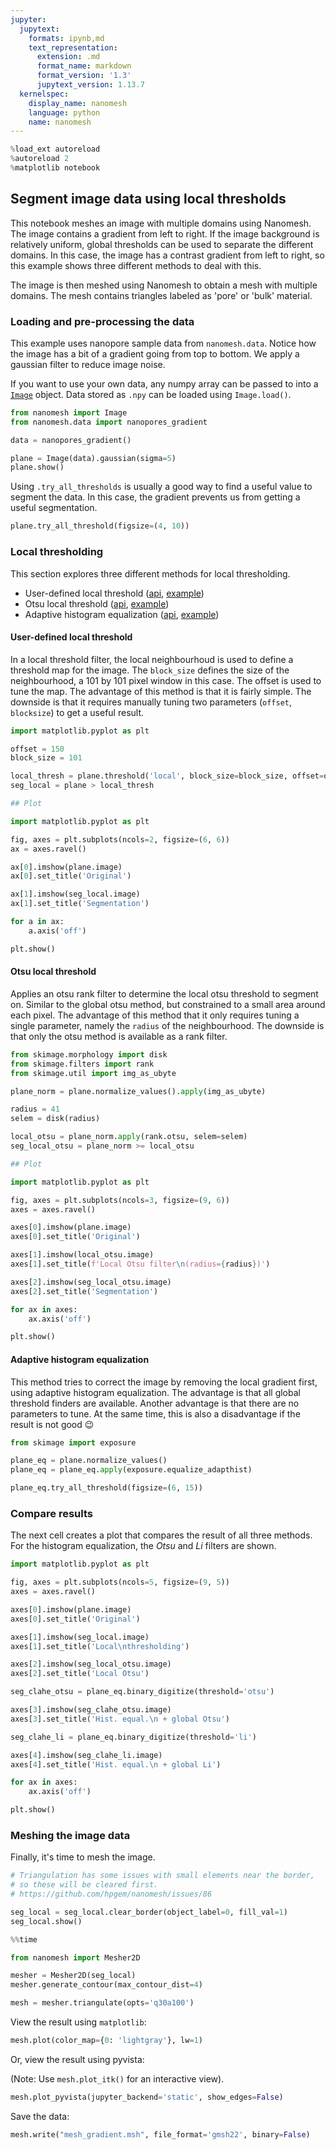 ```yaml
---
jupyter:
  jupytext:
    formats: ipynb,md
    text_representation:
      extension: .md
      format_name: markdown
      format_version: '1.3'
      jupytext_version: 1.13.7
  kernelspec:
    display_name: nanomesh
    language: python
    name: nanomesh
---
```


```python
%load_ext autoreload
%autoreload 2
%matplotlib notebook
```

## Segment image data using local thresholds

This notebook meshes an image with multiple domains using Nanomesh. The image contains a gradient from left to right.  If the image background is relatively uniform, global thresholds can be used to separate the different domains. In this case, the image has a contrast gradient from left to right, so this example shows three different methods to deal with this.

The image is then meshed using Nanomesh to obtain a mesh with multiple domains. The mesh contains triangles labeled as 'pore' or 'bulk' material.


### Loading and pre-processing the data

This example uses nanopore sample data from `nanomesh.data`. Notice how the image has a bit of a gradient going from top to bottom. We apply a gaussian filter to reduce image noise.

If you want to use your own data, any numpy array can be passed to into a [`Image`](https://nanomesh.readthedocs.io/en/latest/nanomesh.volume.html#nanomesh.volume.Volume) object. Data stored as `.npy` can be loaded using `Image.load()`.

```python
from nanomesh import Image
from nanomesh.data import nanopores_gradient

data = nanopores_gradient()

plane = Image(data).gaussian(sigma=5)
plane.show()
```

Using `.try_all_thresholds` is usually a good way to find a useful value to segment the data. In this case, the gradient prevents us from getting a useful segmentation.

```python
plane.try_all_threshold(figsize=(4, 10))
```

### Local thresholding

This section explores three different methods for local thresholding.

- User-defined local threshold ([api][1], [example][2])
- Otsu local threshold ([api][3], [example][4])
- Adaptive histogram equalization ([api][5], [example][6])

#### User-defined local threshold

In a local threshold filter, the local neighbourhoud is used to define a threshold map for the image. The `block_size` defines the size of the neighbourhood, a 101 by 101 pixel window in this case. The offset is used to tune the map. The advantage of this method is that it is fairly simple. The downside is that it requires manually tuning two parameters (`offset`, `blocksize`) to get a useful result.

[1]: https://scikit-image.org/docs/stable/api/skimage.filters.html#skimage.filters.threshold_local
[2]: https://scikit-image.org/docs/stable/auto_examples/applications/plot_thresholding.html#local-thresholding
[3]: https://scikit-image.org/docs/stable/api/skimage.filters.rank.html#skimage.filters.rank.otsu
[4]: https://scikit-image.org/docs/stable/auto_examples/applications/plot_rank_filters.html#image-threshold
[5]: https://scikit-image.org/docs/stable/api/skimage.exposure.html#equalize-adapthist
[6]: https://scikit-image.org/docs/stable/auto_examples/color_exposure/plot_local_equalize.html#local-histogram-equalization

```python
import matplotlib.pyplot as plt

offset = 150
block_size = 101

local_thresh = plane.threshold('local', block_size=block_size, offset=offset)
seg_local = plane > local_thresh

## Plot

import matplotlib.pyplot as plt

fig, axes = plt.subplots(ncols=2, figsize=(6, 6))
ax = axes.ravel()

ax[0].imshow(plane.image)
ax[0].set_title('Original')

ax[1].imshow(seg_local.image)
ax[1].set_title('Segmentation')

for a in ax:
    a.axis('off')

plt.show()
```

#### Otsu local threshold

Applies an otsu rank filter to determine the local otsu threshold to segment on. Similar to the global otsu method, but constrained to a small area around each pixel. The advantage of this method that it only requires tuning a single parameter, namely the `radius` of the neighbourhood. The downside is that only the otsu method is available as a rank filter.

```python
from skimage.morphology import disk
from skimage.filters import rank
from skimage.util import img_as_ubyte

plane_norm = plane.normalize_values().apply(img_as_ubyte)

radius = 41
selem = disk(radius)

local_otsu = plane_norm.apply(rank.otsu, selem=selem)
seg_local_otsu = plane_norm >= local_otsu

## Plot

import matplotlib.pyplot as plt

fig, axes = plt.subplots(ncols=3, figsize=(9, 6))
axes = axes.ravel()

axes[0].imshow(plane.image)
axes[0].set_title('Original')

axes[1].imshow(local_otsu.image)
axes[1].set_title(f'Local Otsu filter\n(radius={radius})')

axes[2].imshow(seg_local_otsu.image)
axes[2].set_title('Segmentation')

for ax in axes:
    ax.axis('off')

plt.show()
```

#### Adaptive histogram equalization

This method tries to correct the image by removing the local gradient first, using adaptive histogram equalization. The advantage is that all global threshold finders are available. Another advantage is that there are no parameters to tune. At the same time, this is also a disadvantage if the result is not good 😉

```python
from skimage import exposure

plane_eq = plane.normalize_values()
plane_eq = plane_eq.apply(exposure.equalize_adapthist)

plane_eq.try_all_threshold(figsize=(6, 15))
```

### Compare results

The next cell creates a plot that compares the result of all three methods. For the histogram equalization, the *Otsu* and *Li* filters are shown.

```python
import matplotlib.pyplot as plt

fig, axes = plt.subplots(ncols=5, figsize=(9, 5))
axes = axes.ravel()

axes[0].imshow(plane.image)
axes[0].set_title('Original')

axes[1].imshow(seg_local.image)
axes[1].set_title('Local\nthresholding')

axes[2].imshow(seg_local_otsu.image)
axes[2].set_title('Local Otsu')

seg_clahe_otsu = plane_eq.binary_digitize(threshold='otsu')

axes[3].imshow(seg_clahe_otsu.image)
axes[3].set_title('Hist. equal.\n + global Otsu')

seg_clahe_li = plane_eq.binary_digitize(threshold='li')

axes[4].imshow(seg_clahe_li.image)
axes[4].set_title('Hist. equal.\n + global Li')

for ax in axes:
    ax.axis('off')

plt.show()
```

### Meshing the image data

Finally, it's time to mesh the image.

```python
# Triangulation has some issues with small elements near the border,
# so these will be cleared first.
# https://github.com/hpgem/nanomesh/issues/86

seg_local = seg_local.clear_border(object_label=0, fill_val=1)
seg_local.show()
```

```python
%%time

from nanomesh import Mesher2D

mesher = Mesher2D(seg_local)
mesher.generate_contour(max_contour_dist=4)

mesh = mesher.triangulate(opts='q30a100')
```

View the result using `matplotlib`:

```python
mesh.plot(color_map={0: 'lightgray'}, lw=1)
```

Or, view the result using pyvista:

(Note: Use `mesh.plot_itk()` for an interactive view).

```python
mesh.plot_pyvista(jupyter_backend='static', show_edges=False)
```

Save the data:

```python
mesh.write("mesh_gradient.msh", file_format='gmsh22', binary=False)
```
